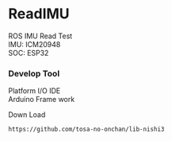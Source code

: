 # ReadIMU
    
ROS IMU Read Test    
IMU: ICM20948    
SOC: ESP32    
    
### Develop Tool    
Platform I/O IDE    
Arduino Frame work    

Down Load    
    
    https://github.com/tosa-no-onchan/lib-nishi3    
    
